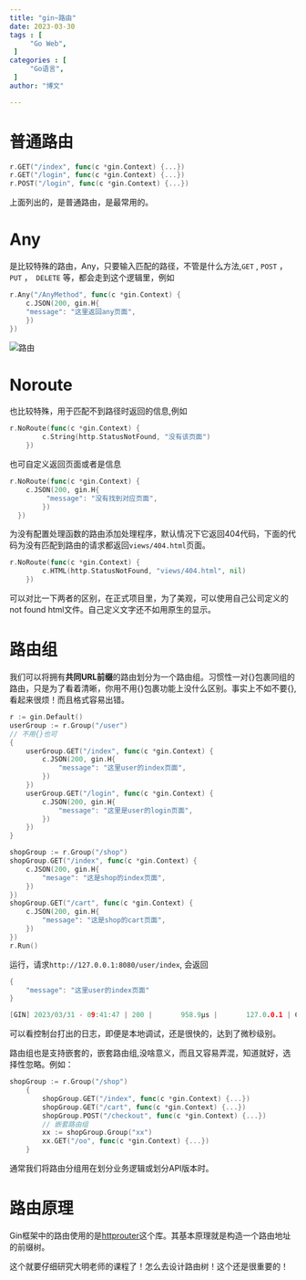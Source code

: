 ```yaml
---
title: "gin~路由"
date: 2023-03-30
tags : [                                    
     "Go Web",
 ]
categories : [                              
     "Go语言",
 ]
author: "博文"  

---
```




# 普通路由

```Go
r.GET("/index", func(c *gin.Context) {...})
r.GET("/login", func(c *gin.Context) {...})
r.POST("/login", func(c *gin.Context) {...})
```

上面列出的，是普通路由，是最常用的。

# Any

是比较特殊的路由，Any，只要输入匹配的路径，不管是什么方法,`GET`  , `POST` ，`PUT` ，` DELETE` 等，都会走到这个逻辑里，例如

```go
r.Any("/AnyMethod", func(c *gin.Context) {
    c.JSON(200, gin.H{
    "message": "这里返回any页面",
    })
})
```

![路由](/gin路由/20230330214905.png)

# Noroute

也比较特殊，用于匹配不到路径时返回的信息,例如

```go
r.NoRoute(func(c *gin.Context) {
		c.String(http.StatusNotFound, "没有该页面")
	})
```

也可自定义返回页面或者是信息

```go
r.NoRoute(func(c *gin.Context) {
	c.JSON(200, gin.H{
	     "message": "没有找到对应页面",
		})
  })
```

为没有配置处理函数的路由添加处理程序，默认情况下它返回404代码，下面的代码为没有匹配到路由的请求都返回`views/404.html`页面。

```go
r.NoRoute(func(c *gin.Context) {
		c.HTML(http.StatusNotFound, "views/404.html", nil)
	})
```

可以对比一下两者的区别，在正式项目里，为了美观，可以使用自己公司定义的not found html文件。自己定义文字还不如用原生的显示。

# 路由组

我们可以将拥有**共同URL前缀**的路由划分为一个路由组。习惯性一对{}包裹同组的路由，只是为了看着清晰，你用不用{}包裹功能上没什么区别。事实上不如不要{},看起来很烦！而且格式容易出错。

```go
r := gin.Default()
userGroup := r.Group("/user")
// 不用{}也可
{
    userGroup.GET("/index", func(c *gin.Context) {
        c.JSON(200, gin.H{
            "message": "这里user的index页面",
        })
    })
    userGroup.GET("/login", func(c *gin.Context) {
        c.JSON(200, gin.H{
            "message": "这里是user的login页面",
        })
    })
}

shopGroup := r.Group("/shop")
shopGroup.GET("/index", func(c *gin.Context) {
    c.JSON(200, gin.H{
        "mesage": "这是shop的index页面",
    })
})
shopGroup.GET("/cart", func(c *gin.Context) {
    c.JSON(200, gin.H{
        "message": "这是shop的cart页面",
    })
})
r.Run()
```

运行，请求`http://127.0.0.1:8080/user/index`, 会返回

```go
{
    "message": "这里user的index页面"
}
```

```go
[GIN] 2023/03/31 - 09:41:47 | 200 |       958.9µs |       127.0.0.1 | GET      "/user/index"
```

可以看控制台打出的日志，即便是本地调试，还是很快的，达到了微秒级别。

路由组也是支持嵌套的，嵌套路由组,没啥意义，而且又容易弄混，知道就好，选择性忽略。例如：

```Go
shopGroup := r.Group("/shop")
	{
		shopGroup.GET("/index", func(c *gin.Context) {...})
		shopGroup.GET("/cart", func(c *gin.Context) {...})
		shopGroup.POST("/checkout", func(c *gin.Context) {...})
		// 嵌套路由组
		xx := shopGroup.Group("xx")
		xx.GET("/oo", func(c *gin.Context) {...})
	}
```

通常我们将路由分组用在划分业务逻辑或划分API版本时。

# 路由原理

Gin框架中的路由使用的是[httprouter](https://github.com/julienschmidt/httprouter)这个库。其基本原理就是构造一个路由地址的前缀树。

这个就要仔细研究大明老师的课程了！怎么去设计路由树！这个还是很重要的！

